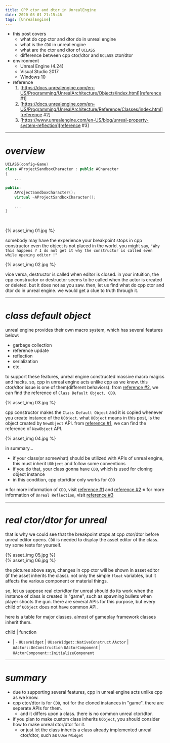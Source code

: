 ```yaml
---
title: CPP ctor and dtor in UnrealEngine
date: 2020-03-01 21:15:46
tags: [UnrealEngine]
---
```


- this post covers
    - what do cpp ctor and dtor do in unreal engine
    - what is the `CDO` in unreal engine
    - what are the ctor and dtor of `UCLASS`
    - difference between cpp ctor/dtor and `UCLASS` ctor/dtor
- environment
    - Unreal Engine (4.24)
    - Visual Studio 2017
    - Windows 10
- reference
    1. [https://docs.unrealengine.com/en-US/Programming/UnrealArchitecture/Objects/index.html][reference #1]
    2. [https://docs.unrealengine.com/en-US/Programming/UnrealArchitecture/Reference/Classes/index.html][reference #2]
    3. [https://www.unrealengine.com/en-US/blog/unreal-property-system-reflection][reference #3]

[reference #1]: https://docs.unrealengine.com/en-US/Programming/UnrealArchitecture/Objects/index.html
[reference #2]: https://docs.unrealengine.com/en-US/Programming/UnrealArchitecture/Reference/Classes/index.html
[reference #3]: https://www.unrealengine.com/en-US/blog/unreal-property-system-reflection

---

# *overview*

```cpp
UCLASS(config=Game)
class AProjectSandboxCharacter : public ACharacter
{
    ...

public:
    AProjectSandboxCharacter();
    virtual ~AProjectSandboxCharacter();

    ...
}
```
</br>

{% asset_img 01.jpg %}

somebody may have the experience your breakpoint stops in cpp constructor even the object is not placed in the world. you might say,
`"Why this happens ? I do not get it why the constructor is called even while opening editor !"`

{% asset_img 02.jpg %}

vice versa, destructor is called when editor is closed. in your intuition, the cpp constructor or destructor seems to be called when the actor is created or deleted. but it does not as you saw. then, let us find what do cpp ctor and dtor do in unreal engine. we would get a clue to truth through it.

---

# *class default object*

unreal engine provides their own macro system, which has several features below:
- garbage collection
- reference update
- reflection
- serialization
- etc.

to support these features, unreal engine constructed massive macro magics and hacks. so, cpp in unreal engine acts unlike cpp as we know. this ctor/dtor issue is one of them(different behaviors). from [reference #2], we can find the reference of `Class Default Object, CDO`.

{% asset_img 03.jpg %}

cpp constructor makes the `Class Default Object` and it is copied whenever you create instance of the `UObject`. what `UObject` means in this post, is the object created by `NewObject` API. from [reference #1], we can find the reference of `NewObject` API.

{% asset_img 04.jpg %}

in summary...
- if your class(or somewhat) should be utilized with APIs of unreal engine, this must inherit `UObject` and follow some conventions
- if you do that, your class gonna have `CDO`, which is used for cloning object instance
- in this condition, cpp ctor/dtor only works for `CDO`

※ for more information of `CDO`, visit [reference #1] and [reference #2]
※ for more information of `Unreal Reflection`, visit [reference #3]

---

# *real ctor/dtor for unreal*

that is why we could see that the breakpoint stops at cpp ctor/dtor before unreal editor opens. `CDO` is needed to display the asset editor of the class. try some tests for yourself.

{% asset_img 05.jpg %}
</br>
{% asset_img 06.jpg %}

the pictures above says, changes in cpp ctor will be shown in asset editor (if the asset inherits the class). not only the simple `float` variables, but it affects the various component or material things.

so, let us suppose real ctor/dtor for unreal should do its work when the instance of class is created in "game", such as spawning bullets when player shoots the gun. there are several APIs for this purpose, but every child of `UObject` does not have common API.

here is a table for major classes. almost of gameplay framework classes inherit them.

child | function
- | -
`UUserWidget` | `UUserWidget::NativeConstruct`
`AActor` | `AActor::OnConstruction`
`UActorComponent` | `UActorComponent::InitializeComponent`

---

# *summary*

- due to supporting several features, cpp in unreal engine acts unlike cpp as we know.
- cpp ctor/dtor is for `CDO`, not for the cloned instances in "game". there are seperate APIs for them.
    - and it differs upon a class. there is no common unreal ctor/dtor.
- if you plan to make custom class inherits `UObject`, you should consider how to make unreal ctor/dtor for it.
    - or just let the class inherits a class already implemented unreal ctor/dtor, such as `UUserWidget`